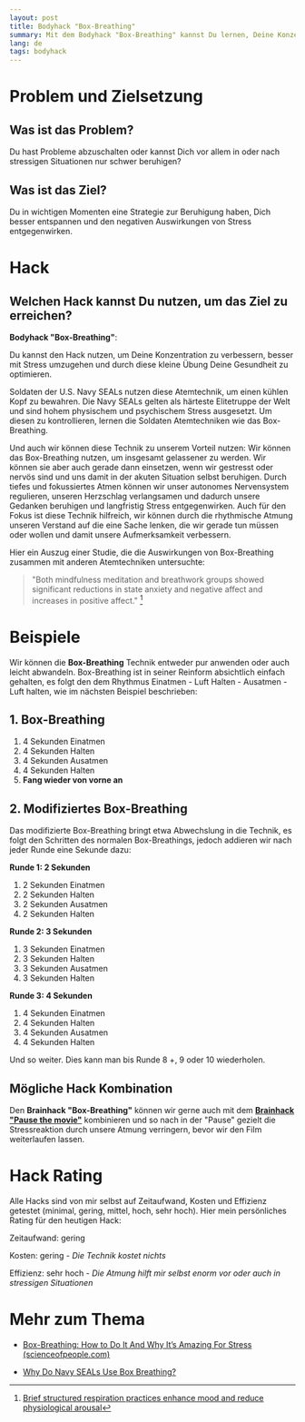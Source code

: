 ```yaml
---
layout: post
title: Bodyhack "Box-Breathing"
summary: Mit dem Bodyhack "Box-Breathing" kannst Du lernen, Deine Konzentration zu verbessern, besser mit Stress umzugehen und durch diese kleine Übung Deine Gesundheit zu optimieren.
lang: de
tags: bodyhack
---
```


# Problem und Zielsetzung

## Was ist das Problem?

Du hast Probleme abzuschalten oder kannst Dich vor allem in oder nach stressigen Situationen nur schwer beruhigen?

## Was ist das Ziel?

Du in wichtigen Momenten eine Strategie zur Beruhigung haben, Dich besser entspannen und den negativen Auswirkungen von Stress entgegenwirken. 

# Hack

## Welchen Hack kannst Du nutzen, um das Ziel zu erreichen?

**Bodyhack "Box-Breathing"**:

Du kannst den Hack nutzen, um Deine Konzentration zu verbessern, besser mit Stress umzugehen und durch diese kleine Übung Deine Gesundheit zu optimieren.

Soldaten der U.S. Navy SEALs nutzen diese Atemtechnik, um einen kühlen Kopf zu bewahren. Die Navy SEALs gelten als härteste Elitetruppe der Welt und sind hohem physischem und psychischem Stress ausgesetzt. Um diesen zu kontrollieren, lernen die Soldaten Atemtechniken wie das Box-Breathing.

Und auch wir können diese Technik zu unserem Vorteil nutzen: 
Wir können das Box-Breathing nutzen, um insgesamt gelassener zu werden. Wir können sie aber auch gerade dann einsetzen, wenn wir gestresst oder nervös sind und uns damit in der akuten Situation selbst beruhigen.
Durch tiefes und fokussiertes Atmen können wir unser autonomes Nervensystem regulieren, unseren Herzschlag verlangsamen und dadurch unsere Gedanken beruhigen und langfristig Stress entgegenwirken. Auch für den Fokus ist diese Technik hilfreich, wir können durch die rhythmische Atmung unseren Verstand auf die eine Sache lenken, die wir gerade tun müssen oder wollen und damit unsere Aufmerksamkeit verbessern.

Hier ein Auszug einer Studie, die die Auswirkungen von Box-Breathing zusammen mit anderen Atemtechniken untersuchte:
> "Both mindfulness meditation and breathwork groups showed significant reductions in state anxiety and negative affect and increases in positive affect." [^1]

# Beispiele

Wir können die **Box-Breathing** Technik entweder pur anwenden oder auch leicht abwandeln.
Box-Breathing ist in seiner Reinform absichtlich einfach gehalten, es folgt den dem Rhythmus Einatmen - Luft Halten - Ausatmen - Luft halten, wie im nächsten Beispiel beschrieben: 

## 1. Box-Breathing

1. 4 Sekunden Einatmen
2. 4 Sekunden Halten
3. 4 Sekunden Ausatmen
4. 4 Sekunden Halten
5. **Fang wieder von vorne an**

## 2. Modifiziertes Box-Breathing

Das modifizierte Box-Breathing bringt etwa Abwechslung in die Technik, es folgt den Schritten des normalen Box-Breathings, jedoch addieren wir nach jeder Runde eine Sekunde dazu:

**Runde 1: 2 Sekunden**

1.  2 Sekunden Einatmen
2.  2 Sekunden Halten
3.  2 Sekunden Ausatmen
4.  2 Sekunden Halten

**Runde 2: 3 Sekunden**

1.  3 Sekunden Einatmen
2.  3 Sekunden Halten
3.  3 Sekunden Ausatmen
4.  3 Sekunden Halten

**Runde 3: 4 Sekunden**

1.  4 Sekunden Einatmen
2.  4 Sekunden Halten
3.  4 Sekunden Ausatmen
4.  4 Sekunden Halten

Und so weiter.
Dies kann man bis Runde 8 +, 9 oder 10 wiederholen.

## Mögliche Hack Kombination

Den **Brainhack "Box-Breathing"** können wir gerne auch mit dem [**Brainhack "Pause the movie"**](_posts/2024-01-06-brain-hack-pause-the-movie.md) kombinieren und so nach in der "Pause" gezielt die Stressreaktion durch unsere Atmung verringern, bevor wir den Film weiterlaufen lassen.

# Hack Rating

Alle Hacks sind von mir selbst auf Zeitaufwand, Kosten und Effizienz getestet (minimal, gering, mittel, hoch, sehr hoch). Hier mein persönliches Rating für den heutigen Hack:

Zeitaufwand: gering

Kosten: gering - _Die Technik kostet nichts_

Effizienz: sehr hoch - _Die Atmung hilft mir selbst enorm vor oder auch in stressigen Situationen_

# Mehr zum Thema

- [Box-Breathing: How to Do It And Why It’s Amazing For Stress (scienceofpeople.com)](https://www.scienceofpeople.com/how-box-breathing/)
- [Why Do Navy SEALs Use Box Breathing?](https://www.medicinenet.com/why_do_navy_seals_use_box_breathing/article.htm)

  [^1]: [Brief structured respiration practices enhance mood and reduce physiological arousal](https://www.cell.com/cell-reports-medicine/fulltext/S2666-3791(22)00474-8)

  
